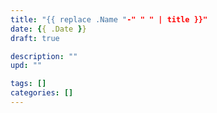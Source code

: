 ```yaml
---
title: "{{ replace .Name "-" " " | title }}"
date: {{ .Date }}
draft: true

description: ""
upd: ""

tags: []
categories: []
---
```


<!--more-->